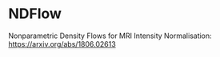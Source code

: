 # NDFlow
Nonparametric Density Flows for MRI Intensity Normalisation: https://arxiv.org/abs/1806.02613
